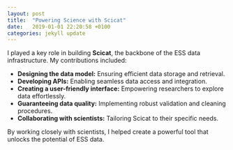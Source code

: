 ```yaml
---
layout: post
title:  "Powering Science with Scicat"
date:   2019-01-01 22:20:58 +0100
categories: jekyll update
---
```




I played a key role in building **Scicat**, the backbone of the ESS data infrastructure. My contributions included:

* **Designing the data model:** Ensuring efficient data storage and retrieval.
* **Developing APIs:** Enabling seamless data access and integration.
* **Creating a user-friendly interface:** Empowering researchers to explore data effortlessly.
* **Guaranteeing data quality:** Implementing robust validation and cleaning procedures.
* **Collaborating with scientists:** Tailoring Scicat to their specific needs. 

By working closely with scientists, I helped create a powerful tool that unlocks the potential of ESS data. 

